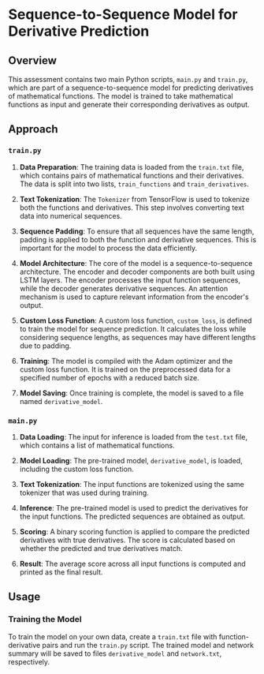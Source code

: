 # Sequence-to-Sequence Model for Derivative Prediction

## Overview

This assessment contains two main Python scripts, `main.py` and `train.py`, which are part of a sequence-to-sequence model for predicting derivatives of mathematical functions. The model is trained to take mathematical functions as input and generate their corresponding derivatives as output.

## Approach

### `train.py`

1. **Data Preparation**: The training data is loaded from the `train.txt` file, which contains pairs of mathematical functions and their derivatives. The data is split into two lists, `train_functions` and `train_derivatives`.

2. **Text Tokenization**: The `Tokenizer` from TensorFlow is used to tokenize both the functions and derivatives. This step involves converting text data into numerical sequences.

3. **Sequence Padding**: To ensure that all sequences have the same length, padding is applied to both the function and derivative sequences. This is important for the model to process the data efficiently.

4. **Model Architecture**: The core of the model is a sequence-to-sequence architecture. The encoder and decoder components are both built using LSTM layers. The encoder processes the input function sequences, while the decoder generates derivative sequences. An attention mechanism is used to capture relevant information from the encoder's output.

5. **Custom Loss Function**: A custom loss function, `custom_loss`, is defined to train the model for sequence prediction. It calculates the loss while considering sequence lengths, as sequences may have different lengths due to padding.

6. **Training**: The model is compiled with the Adam optimizer and the custom loss function. It is trained on the preprocessed data for a specified number of epochs with a reduced batch size.

7. **Model Saving**: Once training is complete, the model is saved to a file named `derivative_model`.

### `main.py`

1. **Data Loading**: The input for inference is loaded from the `test.txt` file, which contains a list of mathematical functions.

2. **Model Loading**: The pre-trained model, `derivative_model`, is loaded, including the custom loss function.

3. **Text Tokenization**: The input functions are tokenized using the same tokenizer that was used during training.

4. **Inference**: The pre-trained model is used to predict the derivatives for the input functions. The predicted sequences are obtained as output.

5. **Scoring**: A binary scoring function is applied to compare the predicted derivatives with true derivatives. The score is calculated based on whether the predicted and true derivatives match.

6. **Result**: The average score across all input functions is computed and printed as the final result.

## Usage

### Training the Model

To train the model on your own data, create a `train.txt` file with function-derivative pairs and run the `train.py` script. The trained model and network summary will be saved to files `derivative_model` and `network.txt`, respectively.

